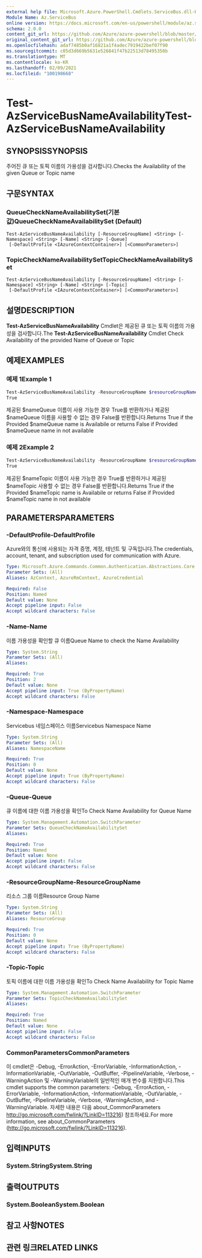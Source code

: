 ```yaml
---
external help file: Microsoft.Azure.PowerShell.Cmdlets.ServiceBus.dll-Help.xml
Module Name: Az.ServiceBus
online version: https://docs.microsoft.com/en-us/powershell/module/az.servicebus/test-azservicebusnameavailability
schema: 2.0.0
content_git_url: https://github.com/Azure/azure-powershell/blob/master/src/ServiceBus/ServiceBus/help/Test-AzServiceBusNameAvailability.md
original_content_git_url: https://github.com/Azure/azure-powershell/blob/master/src/ServiceBus/ServiceBus/help/Test-AzServiceBusNameAvailability.md
ms.openlocfilehash: adaf7485b0af16821a1f4adec7919422bef07f90
ms.sourcegitcommit: c05d3d669b5631e526841f47b22513d78495350b
ms.translationtype: MT
ms.contentlocale: ko-KR
ms.lasthandoff: 02/09/2021
ms.locfileid: "100198668"
---
```

# <span data-ttu-id="26b5d-101">Test-AzServiceBusNameAvailability</span><span class="sxs-lookup"><span data-stu-id="26b5d-101">Test-AzServiceBusNameAvailability</span></span>

## <span data-ttu-id="26b5d-102">SYNOPSIS</span><span class="sxs-lookup"><span data-stu-id="26b5d-102">SYNOPSIS</span></span>
<span data-ttu-id="26b5d-103">주어진 큐 또는 토픽 이름의 가용성을 검사합니다.</span><span class="sxs-lookup"><span data-stu-id="26b5d-103">Checks the Availability of the given Queue or Topic name</span></span>

## <span data-ttu-id="26b5d-104">구문</span><span class="sxs-lookup"><span data-stu-id="26b5d-104">SYNTAX</span></span>

### <span data-ttu-id="26b5d-105">QueueCheckNameAvailabilitySet(기본값)</span><span class="sxs-lookup"><span data-stu-id="26b5d-105">QueueCheckNameAvailabilitySet (Default)</span></span>
```
Test-AzServiceBusNameAvailability [-ResourceGroupName] <String> [-Namespace] <String> [-Name] <String> [-Queue]
 [-DefaultProfile <IAzureContextContainer>] [<CommonParameters>]
```

### <span data-ttu-id="26b5d-106">TopicCheckNameAvailabilitySet</span><span class="sxs-lookup"><span data-stu-id="26b5d-106">TopicCheckNameAvailabilitySet</span></span>
```
Test-AzServiceBusNameAvailability [-ResourceGroupName] <String> [-Namespace] <String> [-Name] <String> [-Topic]
 [-DefaultProfile <IAzureContextContainer>] [<CommonParameters>]
```

## <span data-ttu-id="26b5d-107">설명</span><span class="sxs-lookup"><span data-stu-id="26b5d-107">DESCRIPTION</span></span>
<span data-ttu-id="26b5d-108">**Test-AzServiceBusNameAvailability** Cmdlet은 제공된 큐 또는 토픽 이름의 가용성을 검사합니다.</span><span class="sxs-lookup"><span data-stu-id="26b5d-108">The **Test-AzServiceBusNameAvailability** Cmdlet Check Availability of the provided Name of Queue or Topic</span></span>

## <span data-ttu-id="26b5d-109">예제</span><span class="sxs-lookup"><span data-stu-id="26b5d-109">EXAMPLES</span></span>

### <span data-ttu-id="26b5d-110">예제 1</span><span class="sxs-lookup"><span data-stu-id="26b5d-110">Example 1</span></span>
```powershell
Test-AzServiceBusNameAvailability -ResourceGroupName $resourceGroupName -Namespace $namespaceName -Name $nameQueue -Queue
True
```

<span data-ttu-id="26b5d-111">제공된 $nameQueue 이름이 사용 가능한 경우 True를 반환하거나 제공된 $nameQueue 이름을 사용할 수 없는 경우 False를 반환합니다.</span><span class="sxs-lookup"><span data-stu-id="26b5d-111">Returns True if the Provided $nameQueue name is Availabile or returns False if Provided $nameQueue name in not available</span></span>

### <span data-ttu-id="26b5d-112">예제 2</span><span class="sxs-lookup"><span data-stu-id="26b5d-112">Example 2</span></span>
```powershell
Test-AzServiceBusNameAvailability -ResourceGroupName $resourceGroupName -Namespace $namespaceName -Name $nameTopic -Topic
True
```

<span data-ttu-id="26b5d-113">제공된 $nameTopic 이름이 사용 가능한 경우 True를 반환하거나 제공된 $nameTopic 사용할 수 없는 경우 False를 반환합니다.</span><span class="sxs-lookup"><span data-stu-id="26b5d-113">Returns True if the Provided $nameTopic name is Availabile or returns False if Provided $nameTopic name in not available</span></span>

## <span data-ttu-id="26b5d-114">PARAMETERS</span><span class="sxs-lookup"><span data-stu-id="26b5d-114">PARAMETERS</span></span>

### <span data-ttu-id="26b5d-115">-DefaultProfile</span><span class="sxs-lookup"><span data-stu-id="26b5d-115">-DefaultProfile</span></span>
<span data-ttu-id="26b5d-116">Azure와의 통신에 사용되는 자격 증명, 계정, 테넌트 및 구독입니다.</span><span class="sxs-lookup"><span data-stu-id="26b5d-116">The credentials, account, tenant, and subscription used for communication with Azure.</span></span>

```yaml
Type: Microsoft.Azure.Commands.Common.Authentication.Abstractions.Core.IAzureContextContainer
Parameter Sets: (All)
Aliases: AzContext, AzureRmContext, AzureCredential

Required: False
Position: Named
Default value: None
Accept pipeline input: False
Accept wildcard characters: False
```

### <span data-ttu-id="26b5d-117">-Name</span><span class="sxs-lookup"><span data-stu-id="26b5d-117">-Name</span></span>
<span data-ttu-id="26b5d-118">이름 가용성을 확인할 큐 이름</span><span class="sxs-lookup"><span data-stu-id="26b5d-118">Queue Name to check the Name Availability</span></span>

```yaml
Type: System.String
Parameter Sets: (All)
Aliases:

Required: True
Position: 2
Default value: None
Accept pipeline input: True (ByPropertyName)
Accept wildcard characters: False
```

### <span data-ttu-id="26b5d-119">-Namespace</span><span class="sxs-lookup"><span data-stu-id="26b5d-119">-Namespace</span></span>
<span data-ttu-id="26b5d-120">Servicebus 네임스페이스 이름</span><span class="sxs-lookup"><span data-stu-id="26b5d-120">Servicebus Namespace Name</span></span>

```yaml
Type: System.String
Parameter Sets: (All)
Aliases: NamespaceName

Required: True
Position: 0
Default value: None
Accept pipeline input: True (ByPropertyName)
Accept wildcard characters: False
```

### <span data-ttu-id="26b5d-121">-Queue</span><span class="sxs-lookup"><span data-stu-id="26b5d-121">-Queue</span></span>
<span data-ttu-id="26b5d-122">큐 이름에 대한 이름 가용성을 확인</span><span class="sxs-lookup"><span data-stu-id="26b5d-122">To Check Name Availability for Queue Name</span></span>

```yaml
Type: System.Management.Automation.SwitchParameter
Parameter Sets: QueueCheckNameAvailabilitySet
Aliases:

Required: True
Position: Named
Default value: None
Accept pipeline input: False
Accept wildcard characters: False
```

### <span data-ttu-id="26b5d-123">-ResourceGroupName</span><span class="sxs-lookup"><span data-stu-id="26b5d-123">-ResourceGroupName</span></span>
<span data-ttu-id="26b5d-124">리소스 그룹 이름</span><span class="sxs-lookup"><span data-stu-id="26b5d-124">Resource Group Name</span></span>

```yaml
Type: System.String
Parameter Sets: (All)
Aliases: ResourceGroup

Required: True
Position: 0
Default value: None
Accept pipeline input: True (ByPropertyName)
Accept wildcard characters: False
```

### <span data-ttu-id="26b5d-125">-Topic</span><span class="sxs-lookup"><span data-stu-id="26b5d-125">-Topic</span></span>
<span data-ttu-id="26b5d-126">토픽 이름에 대한 이름 가용성을 확인</span><span class="sxs-lookup"><span data-stu-id="26b5d-126">To Check Name Availability for Topic Name</span></span>

```yaml
Type: System.Management.Automation.SwitchParameter
Parameter Sets: TopicCheckNameAvailabilitySet
Aliases:

Required: True
Position: Named
Default value: None
Accept pipeline input: False
Accept wildcard characters: False
```

### <span data-ttu-id="26b5d-127">CommonParameters</span><span class="sxs-lookup"><span data-stu-id="26b5d-127">CommonParameters</span></span>
<span data-ttu-id="26b5d-128">이 cmdlet은 -Debug, -ErrorAction, -ErrorVariable, -InformationAction, -InformationVariable, -OutVariable, -OutBuffer, -PipelineVariable, -Verbose, -WarningAction 및 -WarningVariable의 일반적인 매개 변수를 지원합니다.</span><span class="sxs-lookup"><span data-stu-id="26b5d-128">This cmdlet supports the common parameters: -Debug, -ErrorAction, -ErrorVariable, -InformationAction, -InformationVariable, -OutVariable, -OutBuffer, -PipelineVariable, -Verbose, -WarningAction, and -WarningVariable.</span></span>
<span data-ttu-id="26b5d-129">자세한 내용은 다음 about_CommonParameters http://go.microsoft.com/fwlink/?LinkID=113216) 참조하세요.</span><span class="sxs-lookup"><span data-stu-id="26b5d-129">For more information, see about_CommonParameters (http://go.microsoft.com/fwlink/?LinkID=113216).</span></span>

## <span data-ttu-id="26b5d-130">입력</span><span class="sxs-lookup"><span data-stu-id="26b5d-130">INPUTS</span></span>

### <span data-ttu-id="26b5d-131">System.String</span><span class="sxs-lookup"><span data-stu-id="26b5d-131">System.String</span></span>

## <span data-ttu-id="26b5d-132">출력</span><span class="sxs-lookup"><span data-stu-id="26b5d-132">OUTPUTS</span></span>

### <span data-ttu-id="26b5d-133">System.Boolean</span><span class="sxs-lookup"><span data-stu-id="26b5d-133">System.Boolean</span></span>

## <span data-ttu-id="26b5d-134">참고 사항</span><span class="sxs-lookup"><span data-stu-id="26b5d-134">NOTES</span></span>

## <span data-ttu-id="26b5d-135">관련 링크</span><span class="sxs-lookup"><span data-stu-id="26b5d-135">RELATED LINKS</span></span>
